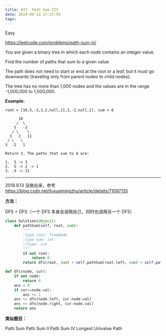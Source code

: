```yaml
---
title: 437. Path Sum III
date: 2019-09-13 17:37:59
tags:
---
```


Easy

https://leetcode.com/problems/path-sum-iii/

You are given a binary tree in which each node contains an integer value.

Find the number of paths that sum to a given value.

The path does not need to start or end at the root or a leaf, but it must go downwards (traveling only from parent nodes to child nodes).

The tree has no more than 1,000 nodes and the values are in the range -1,000,000 to 1,000,000.

**Example:**

```
root = [10,5,-3,3,2,null,11,3,-2,null,1], sum = 8

      10
     /  \
    5   -3
   / \    \
  3   2   11
 / \   \
3  -2   1

Return 3. The paths that sum to 8 are:

1.  5 -> 3
2.  5 -> 2 -> 1
3. -3 -> 11
```

---

2019.9.13 没做出来，参考 https://blog.csdn.net/fuxuemingzhu/article/details/71097135

**方法：**

DFS + DFS（一个 DFS 本身会调用自己，同时也调用另一个 DFS）

```python
class Solution(object):
    def pathSum(self, root, sum):
        """
        :type root: TreeNode
        :type sum: int
        :rtype: int
        """
        if not root:
            return 0
        return dfs(root, sum) + self.pathSum(root.left, sum) + self.pathSum(root.right, sum)

def dfs(node, cur):
    if not node:
        return 0
    ans = 0
    if cur==node.val:
        ans += 1
    ans += dfs(node.left, cur-node.val)
    ans += dfs(node.right, cur-node.val)
    return ans
```

**类似题目：**

Path Sum
Path Sum II
Path Sum IV
Longest Univalue Path

